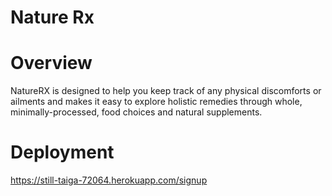 # Nature Rx

# Overview
NatureRX is designed to help you keep track of any physical discomforts or ailments and makes it easy to explore holistic remedies through whole, minimally-processed, food choices and natural supplements.

# Deployment
https://still-taiga-72064.herokuapp.com/signup

